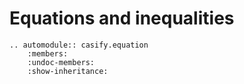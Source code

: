 # Equations and inequalities


```{eval-rst}
.. automodule:: casify.equation
    :members:
    :undoc-members:
    :show-inheritance:
```